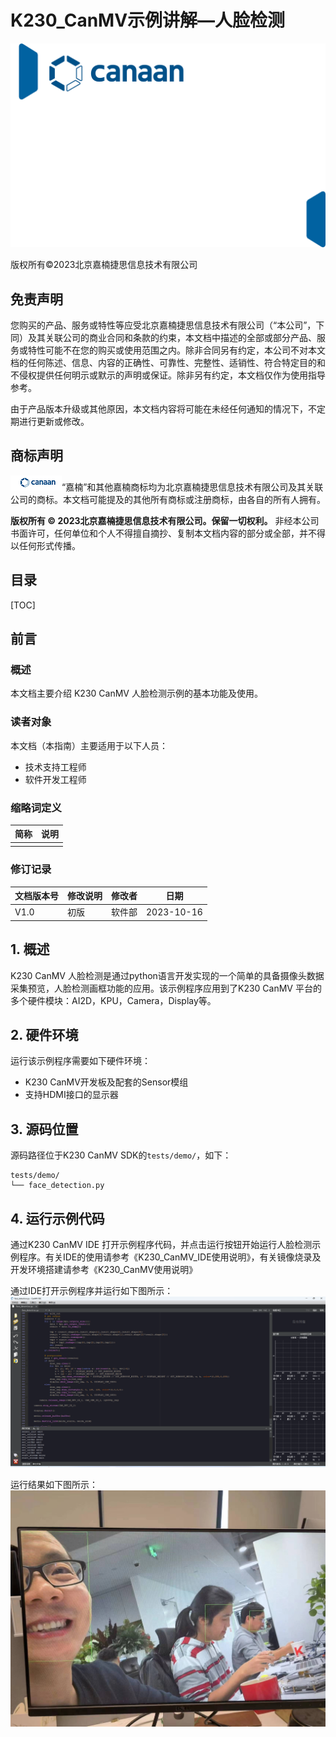 # K230_CanMV示例讲解—人脸检测

![cover](../images/canaan-cover.png)

版权所有©2023北京嘉楠捷思信息技术有限公司

<div style="page-break-after:always"></div>

## 免责声明

您购买的产品、服务或特性等应受北京嘉楠捷思信息技术有限公司（“本公司”，下同）及其关联公司的商业合同和条款的约束，本文档中描述的全部或部分产品、服务或特性可能不在您的购买或使用范围之内。除非合同另有约定，本公司不对本文档的任何陈述、信息、内容的正确性、可靠性、完整性、适销性、符合特定目的和不侵权提供任何明示或默示的声明或保证。除非另有约定，本文档仅作为使用指导参考。

由于产品版本升级或其他原因，本文档内容将可能在未经任何通知的情况下，不定期进行更新或修改。

## 商标声明

![logo](../images/logo.png)“嘉楠”和其他嘉楠商标均为北京嘉楠捷思信息技术有限公司及其关联公司的商标。本文档可能提及的其他所有商标或注册商标，由各自的所有人拥有。

**版权所有 © 2023北京嘉楠捷思信息技术有限公司。保留一切权利。**
非经本公司书面许可，任何单位和个人不得擅自摘抄、复制本文档内容的部分或全部，并不得以任何形式传播。

<div style="page-break-after:always"></div>

## 目录

[TOC]

## 前言

### 概述

本文档主要介绍 K230 CanMV 人脸检测示例的基本功能及使用。

### 读者对象

本文档（本指南）主要适用于以下人员：

- 技术支持工程师
- 软件开发工程师

### 缩略词定义

| 简称 | 说明 |
| ---- | ---- |
|      |      |

### 修订记录

| 文档版本号 | 修改说明 | 修改者 | 日期 |
| ---------- | -------- | ---------- | ---------- |
| V1.0       | 初版     | 软件部      | 2023-10-16 |

## 1. 概述

K230 CanMV 人脸检测是通过python语言开发实现的一个简单的具备摄像头数据采集预览，人脸检测画框功能的应用。该示例程序应用到了K230 CanMV 平台的多个硬件模块：AI2D，KPU，Camera，Display等。

## 2. 硬件环境

运行该示例程序需要如下硬件环境：

- K230 CanMV开发板及配套的Sensor模组
- 支持HDMI接口的显示器

## 3. 源码位置

源码路径位于K230 CanMV SDK的`tests/demo/`，如下：

```shell
tests/demo/
└── face_detection.py
```

## 4. 运行示例代码

通过K230 CanMV IDE 打开示例程序代码，并点击运行按钮开始运行人脸检测示例程序。有关IDE的使用请参考《K230_CanMV_IDE使用说明》，有关镜像烧录及开发环境搭建请参考《K230_CanMV使用说明》

通过IDE打开示例程序并运行如下图所示：
![fd-run](images/canmv-face-detect-run.png)

运行结果如下图所示：
![fd-result](images/canmv-face-detect-result.jpg)
